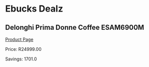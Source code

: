 
# Ebucks Dealz
## Delonghi Prima Donne Coffee ESAM6900M
[Product Page](https://www.ebucks.com/web/shop/productSelected.do?prodId=1158891095&catId=704984897)

Price: R24999.00

Savings: 1701.0


	
